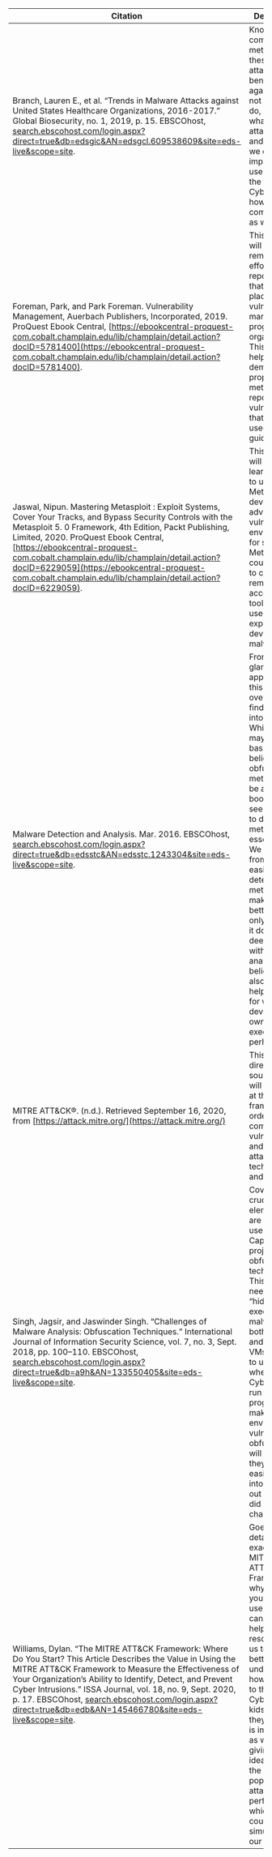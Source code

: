 | Citation | Description |
| -- | -- |
| Branch, Lauren E., et al. “Trends in Malware Attacks against United States Healthcare Organizations, 2016-2017.” Global Biosecurity, no. 1, 2019, p. 15. EBSCOhost, [search.ebscohost.com/login.aspx?direct=true&db=edsgic&AN=edsgcl.609538609&site=eds-live&scope=site](search.ebscohost.com/login.aspx?direct=true&db=edsgic&AN=edsgcl.609538609&site=eds-live&scope=site). | Knowing the common methods for these types of attacks benefit us yet again, on only not what to do, but on what these attackers did and ways that we can improve it to use to teach the CyberPatriots how to combat them as well. |
| Foreman, Park, and Park Foreman. Vulnerability Management, Auerbach Publishers, Incorporated, 2019. ProQuest Ebook Central, [https://ebookcentral-proquest-com.cobalt.champlain.edu/lib/champlain/detail.action?docID=5781400](https://ebookcentral-proquest-com.cobalt.champlain.edu/lib/champlain/detail.action?docID=5781400). | This resource will detail remediation efforts and report writing that takes place in vulnerability management programs in organizations. This will be helpful in demonstrating proper methods for reporting vulnerabilities that can be used in lab guides. |
| Jaswal, Nipun. Mastering Metasploit : Exploit Systems, Cover Your Tracks, and Bypass Security Controls with the Metasploit 5. 0 Framework, 4th Edition, Packt Publishing, Limited, 2020. ProQuest Ebook Central, [https://ebookcentral-proquest-com.cobalt.champlain.edu/lib/champlain/detail.action?docID=6229059](https://ebookcentral-proquest-com.cobalt.champlain.edu/lib/champlain/detail.action?docID=6229059). | This resource will help with learning how to use Metasploit to develop more advanced vulnerable environments for students. Metasploit could be used to create remote access toolkits or to use public exploits in developing malware. |
| Malware Detection and Analysis. Mar. 2016. EBSCOhost, [search.ebscohost.com/login.aspx?direct=true&db=edsstc&AN=edsstc.1243304&site=eds-live&scope=site](search.ebscohost.com/login.aspx?direct=true&db=edsstc&AN=edsstc.1243304&site=eds-live&scope=site). | From a quick glance, it appears that this just goes over ways to find and look into Malware. While this may seem basic, I believe the obfuscation methods may be an overall boon to us, to see what not to do for our methods essentially. We can learn from these easily detectable methods, to make ours better. Not only that but if it does go deep enough within the analysis, I believe it can also be helpful for us for when we develop our own executables perhaps. |
| MITRE ATT&amp;CK®. (n.d.). Retrieved September 16, 2020, from [https://attack.mitre.org/](https://attack.mitre.org/) | This is a direct MITRE source, we will be looking at this framework in order to find common vulnerabilities and reference attacker techniques and tools. |
| Singh, Jagsir, and Jaswinder Singh. “Challenges of Malware Analysis: Obfuscation Techniques.” International Journal of Information Security Science, vol. 7, no. 3, Sept. 2018, pp. 100–110. EBSCOhost, [search.ebscohost.com/login.aspx?direct=true&db=a9h&AN=133550405&site=eds-live&scope=site](search.ebscohost.com/login.aspx?direct=true&db=a9h&AN=133550405&site=eds-live&scope=site). | Covers a crucial element we are looking to use within our Capstone project, obfuscation techniques. This will be needed to “hide” our executable malware for both Linux and Windows VMs. We want to use this so when the CyberPatriots run our programs to make their environment vulnerable, obfuscation will make it so they can’t easily look into it to find out what we did or changed. |
| Williams, Dylan. “The MITRE ATT&CK Framework: Where Do You Start? This Article Describes the Value in Using the MITRE ATT&CK Framework to Measure the Effectiveness of Your Organization’s Ability to Identify, Detect, and Prevent Cyber Intrusions.” ISSA Journal, vol. 18, no. 9, Sept. 2020, p. 17. EBSCOhost, [search.ebscohost.com/login.aspx?direct=true&db=edb&AN=145466780&site=eds-live&scope=site](search.ebscohost.com/login.aspx?direct=true&db=edb&AN=145466780&site=eds-live&scope=site). | Goes into detail what exactly the MITRE ATT&CK Framework is, why and how you should use it. This can be a helpful resource for us to get a better understand of how to explain to the CyberPatriot kids why what they are doing is important, as well as giving us the idea some of the most popular ways attacks are performed, which we then could try to simulate in our VM’s. |